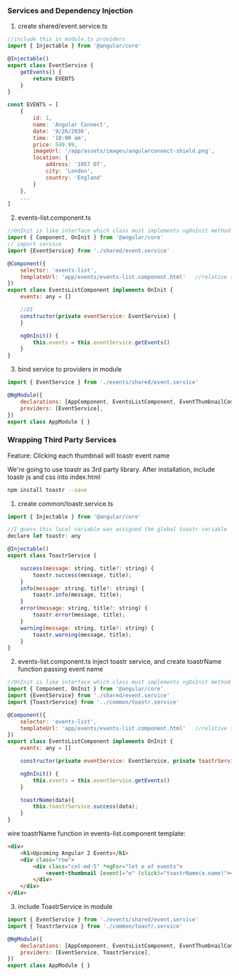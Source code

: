 ### Services and Dependency Injection

1) create shared/event.service.ts

```javascript
//include this in module.ts providers
import { Injectable } from '@angular/core'

@Injectable()
export class EventService {
    getEvents() {
        return EVENTS
    }
}

const EVENTS = [
    {
        id: 1,
        name: 'Angular Connect',
        date: '9/26/2036',
        time: '10:00 am',
        price: 599.99,
        imageUrl: '/app/assets/images/angularconnect-shield.png',
        location: {
            address: '1057 DT',
            city: 'London',
            country: 'England'
        }
    },
    ...
]
```

2) events-list.component.ts

```javascript
//OnInit is like interface which class must implements ngOnInit method
import { Component, OnInit } from '@angular/core'
// import service
import {EventService} from './shared/event.service'

@Component({
    selector: 'events-list',
    templateUrl: 'app/events/events-list.component.html'   //relative to index.html
})
export class EventsListComponent implements OnInit {
    events: any = []

    //DI
    constructor(private eventService: EventService) {
    }

    ngOnInit() {
        this.events = this.eventService.getEvents()
    }
}
```

3) bind service to providers in module

```javascript
import { EventService } from './events/shared/event.service'

@NgModule({
    declarations: [AppComponent, EventsListComponent, EventThumbnailComponent, NavBarComponent],
    providers: [EventService],
})
export class AppModule { }
```

### Wrapping Third Party Services

Feature: Clicking each thumbnail will toastr event name

We're going to use toastr as 3rd party library. After installation, include toastr js and css into index.html

```bash
npm install toastr --save
```

1) create common/toastr.service.ts

```javascript
import { Injectable } from '@angular/core'

//I guess this local variable was assigned the global toastr variable
declare let toastr: any

@Injectable()
export class ToastrService {

    success(message: string, title?: string) {
        toastr.success(message, title);
    }
    info(message: string, title?: string) {
        toastr.info(message, title);
    }
    error(message: string, title?: string) {
        toastr.error(message, title);
    }
    warning(message: string, title?: string) {
        toastr.warning(message, title);
    }
}
```

2) events-list.component.ts inject toastr service, and create toastrName function passing event name

```javascript
//OnInit is like interface which class must implements ngOnInit method
import { Component, OnInit } from '@angular/core'
import {EventService} from './shared/event.service'
import {ToastrService} from '../common/toastr.service'

@Component({
    selector: 'events-list',
    templateUrl: 'app/events/events-list.component.html'   //relative to index.html
})
export class EventsListComponent implements OnInit {
    events: any = []

    constructor(private eventService: EventService, private toastrService: ToastrService) {}

    ngOnInit() {
        this.events = this.eventService.getEvents()
    }

    toastrName(data){
        this.toastrService.success(data);
    }
}
```

wire toastrName function in events-list.component template:

```html
<div>
    <h1>Upcoming Angular 2 Events</h1>
    <div class="row">
        <div class="col-md-5" *ngFor="let e of events">
            <event-thumbnail [event]="e" (click)="toastrName(e.name)"></event-thumbnail>
        </div>
    </div>
</div>
```

3) include ToastrService in module

```javascript
import { EventService } from './events/shared/event.service'
import { ToastrService } from './common/toastr.service'

@NgModule({
    declarations: [AppComponent, EventsListComponent, EventThumbnailComponent, NavBarComponent],
    providers: [EventService, ToastrService],
})
export class AppModule { }
```
